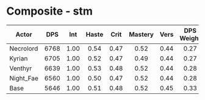 # Composite - stm
| Actor | DPS | Int | Haste | Crit | Mastery | Vers | DPS Weight |
|---|:---:|:---:|:---:|:---:|:---:|:---:|:---:|
|Necrolord|6768|1.00|0.54|0.47|0.52|0.44|0.27|
|Kyrian|6705|1.00|0.52|0.47|0.49|0.44|0.27|
|Venthyr|6639|1.00|0.53|0.48|0.52|0.44|0.28|
|Night_Fae|6560|1.00|0.50|0.47|0.52|0.44|0.28|
|Base|5646|1.00|0.51|0.48|0.52|0.45|0.33|

